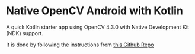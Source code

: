 # Native OpenCV Android with Kotlin



A quick Kotlin starter app using OpenCV 4.3.0 with Native Development Kit (NDK) support.



It is done by following the instructions from [this Github Repo](https://github.com/VlSomers/native-opencv-android-template)

